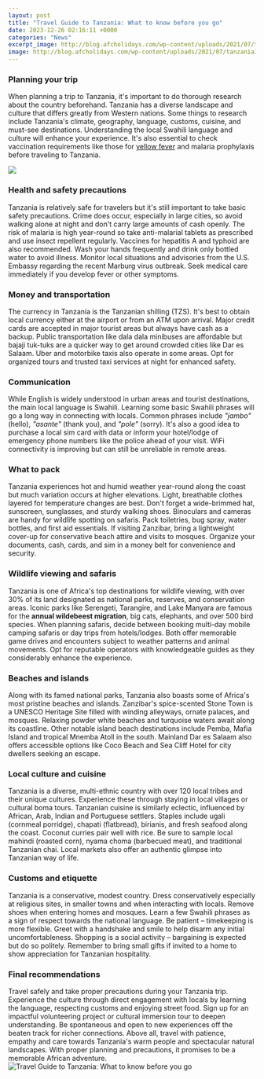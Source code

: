 ```yaml
---
layout: post
title: "Travel Guide to Tanzania: What to know before you go"
date: 2023-12-26 02:16:11 +0000
categories: "News"
excerpt_image: http://blog.afcholidays.com/wp-content/uploads/2021/07/tanzania1-scaled.jpg
image: http://blog.afcholidays.com/wp-content/uploads/2021/07/tanzania1-scaled.jpg
---
```


### Planning your trip  
When planning a trip to Tanzania, it's important to do thorough research about the country beforehand. Tanzania has a diverse landscape and culture that differs greatly from Western nations. Some things to research include Tanzania's climate, geography, language, customs, cuisine, and must-see destinations. Understanding the local Swahili language and culture will enhance your experience. It's also essential to check vaccination requirements like those for [yellow fever](https://thetopnews.github.io/is-the-storage-on-xbox-series-s-enough/) and malaria prophylaxis before traveling to Tanzania.   

![](https://i.pinimg.com/originals/4c/4c/62/4c4c621bacac05051def929c7abb0ca9.jpg)
### Health and safety precautions
Tanzania is relatively safe for travelers but it's still important to take basic safety precautions. Crime does occur, especially in large cities, so avoid walking alone at night and don't carry large amounts of cash openly. The risk of malaria is high year-round so take anti-malarial tablets as prescribed and use insect repellent regularly. Vaccines for hepatitis A and typhoid are also recommended. Wash your hands frequently and drink only bottled water to avoid illness. Monitor local situations and advisories from the U.S. Embassy regarding the recent Marburg virus outbreak. Seek medical care immediately if you develop fever or other symptoms.  
### Money and transportation 
The currency in Tanzania is the Tanzanian shilling (TZS). It's best to obtain local currency either at the airport or from an ATM upon arrival. Major credit cards are accepted in major tourist areas but always have cash as a backup. Public transportation like dala dala minibuses are affordable but bajaji tuk-tuks are a quicker way to get around crowded cities like Dar es Salaam. Uber and motorbike taxis also operate in some areas. Opt for organized tours and trusted taxi services at night for enhanced safety. 
### Communication 
While English is widely understood in urban areas and tourist destinations, the main local language is Swahili. Learning some basic Swahili phrases will go a long way in connecting with locals. Common phrases include _"jambo"_ (hello), _"asante"_ (thank you), and _"pole"_ (sorry). It's also a good idea to purchase a local sim card with data or inform your hotel/lodge of emergency phone numbers like the police ahead of your visit. WiFi connectivity is improving but can still be unreliable in remote areas.
### What to pack
Tanzania experiences hot and humid weather year-round along the coast but much variation occurs at higher elevations. Light, breathable clothes layered for temperature changes are best. Don't forget a wide-brimmed hat, sunscreen, sunglasses, and sturdy walking shoes. Binoculars and cameras are handy for wildlife spotting on safaris. Pack toiletries, bug spray, water bottles, and first aid essentials. If visiting Zanzibar, bring a lightweight cover-up for conservative beach attire and visits to mosques. Organize your documents, cash, cards, and sim in a money belt for convenience and security. 
### Wildlife viewing and safaris  
Tanzania is one of Africa's top destinations for wildlife viewing, with over 30% of its land designated as national parks, reserves, and conservation areas. Iconic parks like Serengeti, Tarangire, and Lake Manyara are famous for the **annual wildebeest migration**, big cats, elephants, and over 500 bird species. When planning safaris, decide between booking multi-day mobile camping safaris or day trips from hotels/lodges. Both offer memorable game drives and encounters subject to weather patterns and animal movements. Opt for reputable operators with knowledgeable guides as they considerably enhance the experience. 
### Beaches and islands
Along with its famed national parks, Tanzania also boasts some of Africa's most pristine beaches and islands. Zanzibar's spice-scented Stone Town is a UNESCO Heritage Site filled with winding alleyways, ornate palaces, and mosques. Relaxing powder white beaches and turquoise waters await along its coastline. Other notable island beach destinations include Pemba, Mafia Island and tropical Mnemba Atoll in the south. Mainland Dar es Salaam also offers accessible options like Coco Beach and Sea Cliff Hotel for city dwellers seeking an escape.
### Local culture and cuisine   
Tanzania is a diverse, multi-ethnic country with over 120 local tribes and their unique cultures. Experience these through staying in local villages or cultural boma tours. Tanzanian cuisine is similarly eclectic, influenced by African, Arab, Indian and Portuguese settlers. Staples include ugali (cornmeal porridge), chapati (flatbread), birianis, and fresh seafood along the coast. Coconut curries pair well with rice. Be sure to sample local mahindi (roasted corn), nyama choma (barbecued meat), and traditional Tanzanian chai. Local markets also offer an authentic glimpse into Tanzanian way of life.
### Customs and etiquette
Tanzania is a conservative, modest country. Dress conservatively especially at religious sites, in smaller towns and when interacting with locals. Remove shoes when entering homes and mosques. Learn a few Swahili phrases as a sign of respect towards the national language. Be patient – timekeeping is more flexible. Greet with a handshake and smile to help disarm any initial uncomfortableness. Shopping is a social activity – bargaining is expected but do so politely. Remember to bring small gifts if invited to a home to show appreciation for Tanzanian hospitality.
### Final recommendations  
Travel safely and take proper precautions during your Tanzania trip. Experience the culture through direct engagement with locals by learning the language, respecting customs and enjoying street food. Sign up for an impactful volunteering project or cultural immersion tour to deepen understanding. Be spontaneous and open to new experiences off the beaten track for richer connections. Above all, travel with patience, empathy and care towards Tanzania's warm people and spectacular natural landscapes. With proper planning and precautions, it promises to be a memorable African adventure.
![Travel Guide to Tanzania: What to know before you go](http://blog.afcholidays.com/wp-content/uploads/2021/07/tanzania1-scaled.jpg)